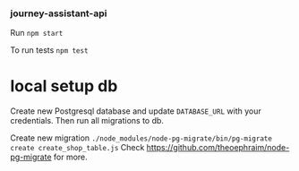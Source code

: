 
### journey-assistant-api

Run
``` npm start ```

To run tests
``` npm test ```

# local setup db

Create new Postgresql database and update ``` DATABASE_URL ``` with your credentials.
Then run all migrations to db.

Create new migration
``` ./node_modules/node-pg-migrate/bin/pg-migrate create create_shop_table.js ```
Check https://github.com/theoephraim/node-pg-migrate for more.
